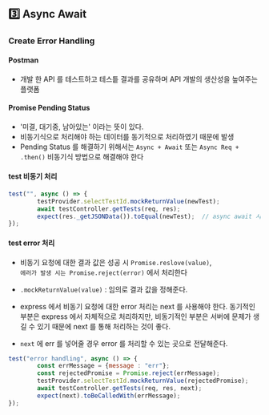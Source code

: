 ## :three: Async Await
### Create Error Handling
#### Postman
- 개발 한 API 를 테스트하고 테스틑 결과를 공유하며 API 개발의 생산성을 높여주는 플랫폼
#### Promise Pending Status
- '미결, 대기중, 남아있는' 이라는 뜻이 있다.
- 비동기식으로 처리해야 하는 데이터를 동기적으로 처리하였기 때문에 발생
- Pending Status 를 해결하기 위해서는 ```Async + Await``` 또는 ```Async Req + .then()``` 비동기식 방법으로 해결해야 한다
#### test 비동기 처리
```javascript
test("", async () => {
        testProvider.selectTestId.mockReturnValue(newTest);
        await testController.getTests(req, res);
        expect(res._getJSONData()).toEqual(newTest);  // async await 시 error 발생
});
```
#### test error 처리
- 비동기 요청에 대한 결과 값은 성공 시 ```Promise.reslove(value)```,    
  ```에러가 발생 시는 Promise.reject(error)``` 에서 처리한다
  
- ```.mockReturnValue(value)``` : 임의로 결과 값을 정해준다. 
- express 에서 비동기 요청에 대한 error 처리는 next 를 사용해야 한다.
  동기적인 부분은 express 에서 자체적으로 처리하지만, 비동기적인 부분은 서버에 문제가 생길 수 있기 때문에 next 를 통해 처리하는 것이 좋다.
  
- ```next``` 에 err 를 넣어줄 경우 error 를 처리할 수 있는 곳으로 전달해준다.
```javascript
test("error handling", async () => {
        const errMessage = {message : "err"};
        const rejectedPromise = Promise.reject(errMessage);
        testProvider.selectTestId.mockReturnValue(rejectedPromise);
        await testController.getTests(req, res, next);
        expect(next).toBeCalledWith(errMessage);
});
```
